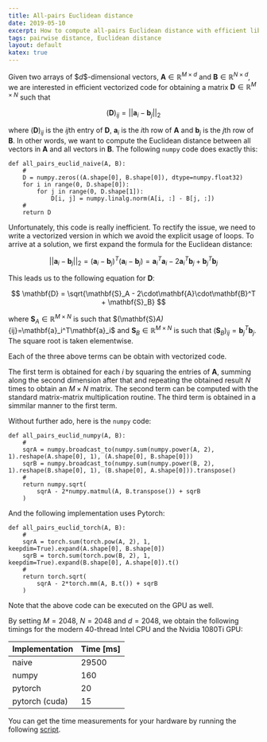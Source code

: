 ```yaml
---
title: All-pairs Euclidean distance
date: 2019-05-10
excerpt: How to compute all-pairs Euclidean distance with efficient libraries for manipulating numerical arrays (e.g., numpy and pytorch).
tags: pairwise distance, Euclidean distance
layout: default
katex: true
---
```


Given two arrays of \$$d$$-dimensional vectors, $\mathbf{A}\in\mathbb{R}^{M\times d}$ and $\mathbf{B}\in\mathbb{R}^{N\times d}$, we are interested in efficient vectorized code for obtaining a matrix $\mathbf{D}\in\mathbb{R}^{M\times N}$ such that

$$
	(\mathbf{D})_{ij} = \vert\vert\mathbf{a}_i - \mathbf{b}_j\vert\vert_2
$$

where $(\mathbf{D})_{ij}$ is the $ij$th entry of $\mathbf{D}$, $\mathbf{a}_i$ is the $i$th row of $\mathbf{A}$ and $\mathbf{b}_j$ is the $j$th row of $\mathbf{B}$.
In other words, we want to compute the Euclidean distance between all vectors in $\mathbf{A}$ and all vectors in $\mathbf{B}$.
The following `numpy` code does exactly this:

```
def all_pairs_euclid_naive(A, B):
	#
	D = numpy.zeros((A.shape[0], B.shape[0]), dtype=numpy.float32)
	for i in range(0, D.shape[0]):
		for j in range(0, D.shape[1]):
			D[i, j] = numpy.linalg.norm(A[i, :] - B[j, :])
	#
	return D
```

Unfortunately, this code is really inefficient.
To rectify the issue, we need to write a vectorized version in which we avoid the explicit usage of loops.
To arrive at a solution, we first expand the formula for the Euclidean distance:

$$
	\vert\vert\mathbf{a}_i - \mathbf{b}_j\vert\vert_2=
	(\mathbf{a}_i - \mathbf{b}_j)^T(\mathbf{a}_i - \mathbf{b}_j)=
	\mathbf{a}_i^T\mathbf{a}_i - 2\mathbf{a}_i^T\mathbf{b}_j + \mathbf{b}_j^T\mathbf{b}_j
$$

This leads us to the following equation for $\mathbf{D}$:

$$
	\mathbf{D} = \sqrt{\mathbf{S}_A - 2\cdot\mathbf{A}\cdot\mathbf{B}^T + \mathbf{S}_B}
$$

where $\mathbf{S}_A\in\mathbb{R}^{M\times N}$ is such that $(\mathbf{S}_A)_\{ij}=\mathbf{a}_i^T\mathbf{a}_i$ and $\mathbf{S}_B\in\mathbb{R}^{M\times N}$ is such that $(\mathbf{S}_B)_{ij}=\mathbf{b}_j^T\mathbf{b}_j$.
The square root is taken elementwise.

Each of the three above terms can be obtain with vectorized code.

The first term is obtained for each $i$ by squaring the entries of $\mathbf{A}$, summing along the second dimension after that and repeating the obtained result $N$ times to obtain an $M\times N$ matrix.
The second term can be computed with the standard matrix-matrix multiplication routine.
The third term is obtained in a simmilar manner to the first term.

Without further ado, here is the `numpy` code:

```
def all_pairs_euclid_numpy(A, B):
	#
	sqrA = numpy.broadcast_to(numpy.sum(numpy.power(A, 2), 1).reshape(A.shape[0], 1), (A.shape[0], B.shape[0]))
	sqrB = numpy.broadcast_to(numpy.sum(numpy.power(B, 2), 1).reshape(B.shape[0], 1), (B.shape[0], A.shape[0])).transpose()
	#
	return numpy.sqrt(
		sqrA - 2*numpy.matmul(A, B.transpose()) + sqrB
	)
```

And the following implementation uses Pytorch:

```
def all_pairs_euclid_torch(A, B):
	#
	sqrA = torch.sum(torch.pow(A, 2), 1, keepdim=True).expand(A.shape[0], B.shape[0])
	sqrB = torch.sum(torch.pow(B, 2), 1, keepdim=True).expand(B.shape[0], A.shape[0]).t()
	#
	return torch.sqrt(
		sqrA - 2*torch.mm(A, B.t()) + sqrB
	)
```

Note that the above code can be executed on the GPU as well.

By setting $M=2048$, $N=2048$ and $d=2048$, we obtain the following timings for the modern 40-thread Intel CPU and the Nvidia 1080Ti GPU:

| Implementation | Time [ms] |
| -------------- | --------- |
| naive          | 29500     |
| numpy          | 160       |
| pytorch        | 20        |
| pytorch (cuda) | 15        |

You can get the time measurements for your hardware by running the following [script](code.py).
